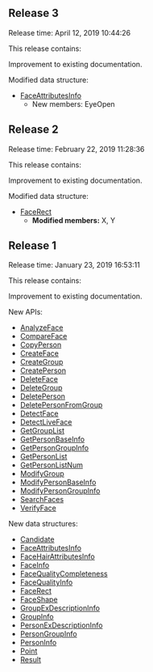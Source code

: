## Release 3

Release time: April 12, 2019 10:44:26

This release contains:

Improvement to existing documentation.

Modified data structure:

* [FaceAttributesInfo](/document/api/867/32807#FaceAttributesInfo)
	* New members: EyeOpen

## Release 2

Release time: February 22, 2019 11:28:36

This release contains:

Improvement to existing documentation.

Modified data structure:

* [FaceRect](/document/api/867/32807#FaceRect)
	* **Modified members:** X, Y

## Release 1

Release time: January 23, 2019 16:53:11

This release contains:

Improvement to existing documentation.

New APIs:

* [AnalyzeFace](/document/api/867/32779)
* [CompareFace](/document/api/867/32802)
* [CopyPerson](/document/api/867/32796)
* [CreateFace](/document/api/867/32795)
* [CreateGroup](/document/api/867/32794)
* [CreatePerson](/document/api/867/32793)
* [DeleteFace](/document/api/867/32792)
* [DeleteGroup](/document/api/867/32791)
* [DeletePerson](/document/api/867/32790)
* [DeletePersonFromGroup](/document/api/867/32789)
* [DetectFace](/document/api/867/32800)
* [DetectLiveFace](/document/api/867/32804)
* [GetGroupList](/document/api/867/32788)
* [GetPersonBaseInfo](/document/api/867/32787)
* [GetPersonGroupInfo](/document/api/867/32786)
* [GetPersonList](/document/api/867/32785)
* [GetPersonListNum](/document/api/867/32784)
* [ModifyGroup](/document/api/867/32783)
* [ModifyPersonBaseInfo](/document/api/867/32782)
* [ModifyPersonGroupInfo](/document/api/867/32781)
* [SearchFaces](/document/api/867/32798)
* [VerifyFace](/document/api/867/32806)

New data structures:

* [Candidate](/document/api/867/32807#Candidate)
* [FaceAttributesInfo](/document/api/867/32807#FaceAttributesInfo)
* [FaceHairAttributesInfo](/document/api/867/32807#FaceHairAttributesInfo)
* [FaceInfo](/document/api/867/32807#FaceInfo)
* [FaceQualityCompleteness](/document/api/867/32807#FaceQualityCompleteness)
* [FaceQualityInfo](/document/api/867/32807#FaceQualityInfo)
* [FaceRect](/document/api/867/32807#FaceRect)
* [FaceShape](/document/api/867/32807#FaceShape)
* [GroupExDescriptionInfo](/document/api/867/32807#GroupExDescriptionInfo)
* [GroupInfo](/document/api/867/32807#GroupInfo)
* [PersonExDescriptionInfo](/document/api/867/32807#PersonExDescriptionInfo)
* [PersonGroupInfo](/document/api/867/32807#PersonGroupInfo)
* [PersonInfo](/document/api/867/32807#PersonInfo)
* [Point](/document/api/867/32807#Point)
* [Result](/document/api/867/32807#Result)



